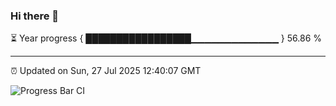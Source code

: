 ### Hi there 👋

⏳ Year progress { █████████████████▁▁▁▁▁▁▁▁▁▁▁▁▁ } 56.86 %

---

⏰ Updated on Sun, 27 Jul 2025 12:40:07 GMT

![Progress Bar CI](https://github.com/liununu/liununu/workflows/Progress%20Bar%20CI/badge.svg)
